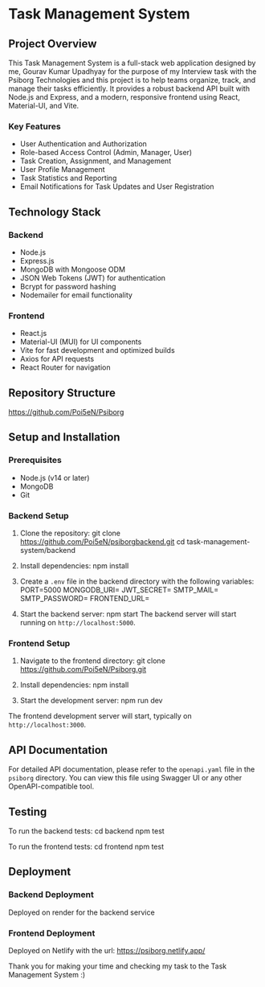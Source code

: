 # Task Management System

## Project Overview

This Task Management System is a full-stack web application designed by me, Gourav Kumar Upadhyay for the purpose of my Interview task with the Psiborg Technologies and this project is to help teams organize, track, and manage their tasks efficiently. It provides a robust backend API built with Node.js and Express, and a modern, responsive frontend using React, Material-UI, and Vite.

### Key Features

- User Authentication and Authorization
- Role-based Access Control (Admin, Manager, User)
- Task Creation, Assignment, and Management
- User Profile Management
- Task Statistics and Reporting
- Email Notifications for Task Updates and User Registration

## Technology Stack

### Backend
- Node.js
- Express.js
- MongoDB with Mongoose ODM
- JSON Web Tokens (JWT) for authentication
- Bcrypt for password hashing
- Nodemailer for email functionality

### Frontend
- React.js
- Material-UI (MUI) for UI components
- Vite for fast development and optimized builds
- Axios for API requests
- React Router for navigation

## Repository Structure
https://github.com/Poi5eN/Psiborg


## Setup and Installation

### Prerequisites
- Node.js (v14 or later)
- MongoDB
- Git

### Backend Setup

1. Clone the repository:
git clone https://github.com/Poi5eN/psiborgbackend.git
cd task-management-system/backend

2. Install dependencies:
npm install


3. Create a `.env` file in the backend directory with the following variables:
PORT=5000
MONGODB_URI=
JWT_SECRET=
SMTP_MAIL=
SMTP_PASSWORD=
FRONTEND_URL=


4. Start the backend server:
npm start
The backend server will start running on `http://localhost:5000`.


### Frontend Setup

1. Navigate to the frontend directory:
git clone https://github.com/Poi5eN/Psiborg.git


2. Install dependencies:
npm install


3. Start the development server:
npm run dev

The frontend development server will start, typically on `http://localhost:3000`.


## API Documentation

For detailed API documentation, please refer to the `openapi.yaml` file in the `psiborg` directory. You can view this file using Swagger UI or any other OpenAPI-compatible tool.


## Testing

To run the backend tests:
cd backend
npm test

To run the frontend tests:
cd frontend
npm test


## Deployment

### Backend Deployment
Deployed on render for the backend service

### Frontend Deployment
Deployed on Netlify with the url: https://psiborg.netlify.app/


Thank you for making your time and checking my task to the Task Management System :)
